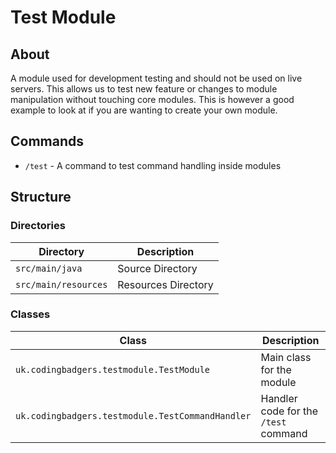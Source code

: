 # Test Module

## About

A module used for development testing and should not be used on live servers. This allows us to test new feature or changes to module manipulation without touching core modules. This is however a good example to look at if you are wanting to create your own module.

## Commands

 * `/test` - A command to test command handling inside modules

## Structure

### Directories

| Directory          | Description         |
|--------------------|---------------------|
|`src/main/java`     | Source Directory    |
|`src/main/resources`| Resources Directory |

### Classes

| Class                                          | Description                        |
|------------------------------------------------|------------------------------------|
|`uk.codingbadgers.testmodule.TestModule`        |Main class for the module           |
|`uk.codingbadgers.testmodule.TestCommandHandler`|Handler code for the `/test` command|
